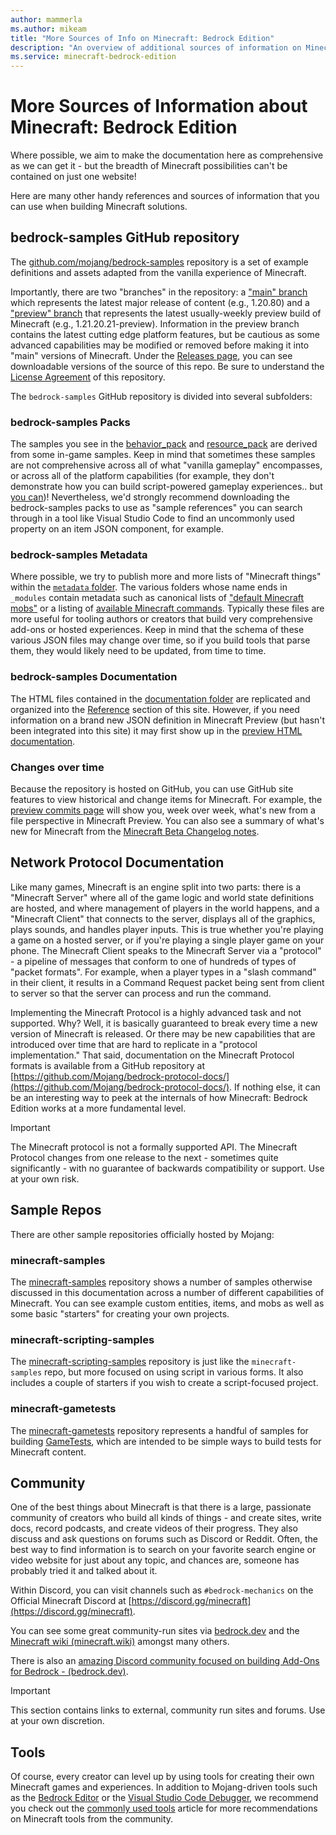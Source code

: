 ```yaml
---
author: mammerla
ms.author: mikeam
title: "More Sources of Info on Minecraft: Bedrock Edition"
description: "An overview of additional sources of information on Minecraft: Bedrock Edition"
ms.service: minecraft-bedrock-edition
---
```


# More Sources of Information about Minecraft: Bedrock Edition

Where possible, we aim to make the documentation here as comprehensive as we can get it - but the breadth of Minecraft possibilities can't be contained on just one website!

Here are many other handy references and sources of information that you can use when building Minecraft solutions.

## bedrock-samples GitHub repository

The [github.com/mojang/bedrock-samples](https://github.com/mojang/bedrock-samples) repository is a set of example definitions and assets adapted from the vanilla experience of Minecraft.

Importantly, there are two "branches" in the repository: a ["main" branch](https://github.com/Mojang/bedrock-samples/tree/main) which represents the latest major release of content (e.g., 1.20.80) and a ["preview" branch](https://github.com/Mojang/bedrock-samples/tree/preview) that represents the latest usually-weekly preview build of Minecraft (e.g., 1.21.20.21-preview). Information in the preview branch contains the latest cutting edge platform features, but be cautious as some advanced capabilities may be modified or removed before making it into "main" versions of Minecraft. Under the [Releases page](https://github.com/Mojang/bedrock-samples/releases), you can see downloadable versions of the source of this repo. Be sure to understand the [License Agreement](https://github.com/Mojang/bedrock-samples?tab=License-1-ov-file) of this repository.

The `bedrock-samples` GitHub repository is divided into several subfolders:

### bedrock-samples Packs

The samples you see in the [behavior_pack](https://github.com/Mojang/bedrock-samples/tree/main/behavior_pack) and [resource_pack](https://github.com/Mojang/bedrock-samples/tree/main/resource_pack) are derived from some in-game samples. Keep in mind that sometimes these samples are not comprehensive across all of what "vanilla gameplay" encompasses, or across all of the platform capabilities (for example, they don't demonstrate how you can build script-powered gameplay experiences.. but [you can](./ScriptingIntroduction.md))! Nevertheless, we'd strongly recommend downloading the bedrock-samples packs to use as "sample references" you can search through in a tool like Visual Studio Code to find an uncommonly used property on an item JSON component, for example.

### bedrock-samples Metadata

Where possible, we try to publish more and more lists of "Minecraft things" within the [`metadata` folder](https://github.com/Mojang/bedrock-samples/tree/main/metadata). The various folders whose name ends in `_modules` contain metadata such as canonical lists of ["default Minecraft mobs"](https://github.com/Mojang/bedrock-samples/blob/main/metadata/vanilladata_modules/mojang-entities.json) or a listing of [available Minecraft commands](https://github.com/Mojang/bedrock-samples/blob/main/metadata/command_modules/mojang-commands.json). Typically these files are more useful for tooling authors or creators that build very comprehensive add-ons or hosted experiences. Keep in mind that the schema of these various JSON files may change over time, so if you build tools that parse them, they would likely need to be updated, from time to time.

### bedrock-samples Documentation

The HTML files contained in the [documentation folder](https://github.com/Mojang/bedrock-samples/tree/main/documentation) are replicated and organized into the [Reference](./../Reference/index.yml) section of this site. However, if you need information on a brand new JSON definition in Minecraft Preview (but hasn't been integrated into this site) it may first show up in the [preview HTML documentation](https://github.com/Mojang/bedrock-samples/tree/preview/documentation).

### Changes over time

Because the repository is hosted on GitHub, you can use GitHub site features to view historical and change items for Minecraft. For example, the [preview commits page](https://github.com/Mojang/bedrock-samples/commits/preview/) will show you, week over week, what's new from a file perspective in Minecraft Preview. You can also see a summary of what's new for Minecraft from the [Minecraft Beta Changelog notes](https://aka.ms/MinecraftBeta).

## Network Protocol Documentation

Like many games, Minecraft is an engine split into two parts: there is a "Minecraft Server" where all of the game logic and world state definitions are hosted, and where management of players in the world happens, and a "Minecraft Client" that connects to the server, displays all of the graphics, plays sounds, and handles player inputs. This is true whether you're playing a game on a hosted server, or if you're playing a single player game on your phone. The Minecraft Client speaks to the Minecraft Server via a "protocol" - a pipeline of messages that conform to one of hundreds of types of "packet formats". For example, when a player types in a "slash command" in their client, it results in a Command Request packet being sent from client to server so that the server can process and run the command.

Implementing the Minecraft Protocol is a highly advanced task and not supported. Why? Well, it is basically guaranteed to break every time a new version of Minecraft is released. Or there may be new capabilities that are introduced over time that are hard to replicate in a "protocol implementation." That said, documentation on the Minecraft Protocol formats is available from a GitHub repository at [https://github.com/Mojang/bedrock-protocol-docs/](https://github.com/Mojang/bedrock-protocol-docs/). If nothing else, it can be an interesting way to peek at the internals of how Minecraft: Bedrock Edition works at a more fundamental level.

>[!IMPORTANT]
> The Minecraft protocol is not a formally supported API. The Minecraft Protocol changes from one release to the next - sometimes quite significantly - with no guarantee of backwards compatibility or support.
> Use at your own risk.

## Sample Repos

There are other sample repositories officially hosted by Mojang:

### minecraft-samples

The [minecraft-samples](https://github.com/microsoft/minecraft-samples) repository shows a number of samples otherwise discussed in this documentation across a number of different capabilities of Minecraft. You can see example custom entities, items, and mobs as well as some basic "starters" for creating your own projects.

### minecraft-scripting-samples

The [minecraft-scripting-samples](https://github.com/microsoft/minecraft-scripting-samples) repository is just like the `minecraft-samples` repo, but more focused on using script in various forms. It also includes a couple of starters if you wish to create a script-focused project.

### minecraft-gametests

The [minecraft-gametests](https://github.com/microsoft/minecraft-gametests) repository represents a handful of samples for building [GameTests](./GameTestGettingStarted.md), which are intended to be simple ways to build tests for Minecraft content.

## Community

One of the best things about Minecraft is that there is a large, passionate community of creators who build all kinds of things - and create sites, write docs, record podcasts, and create videos of their progress. They also discuss and ask questions on forums such as Discord or Reddit. Often, the best way to find information is to search on your favorite search engine or video website for just about any topic, and chances are, someone has probably tried it and talked about it.

Within Discord, you can visit channels such as `#bedrock-mechanics` on the Official Minecraft Discord at [https://discord.gg/minecraft](https://discord.gg/minecraft).

You can see some great community-run sites via [bedrock.dev](https://wiki.bedrock.dev) and the [Minecraft wiki (minecraft.wiki)](https://minecraft.wiki) amongst many others.

There is also an [amazing Discord community focused on building Add-Ons for Bedrock - (bedrock.dev)](https://wiki.bedrock.dev/discord.html).

>[!IMPORTANT]
> This section contains links to external, community run sites and forums. Use at your own discretion.

## Tools

Of course, every creator can level up by using tools for creating their own Minecraft games and experiences. In addition to Mojang-driven tools such as the [Bedrock Editor](./EditorOverview.md) or the [Visual Studio Code Debugger](./ScriptDeveloperTools.md), we recommend you check out the [commonly used tools](./CommonlyUsedTools.md) article for more recommendations on Minecraft tools from the community.
